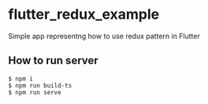 # flutter_redux_example

Simple app representng how to use redux pattern in Flutter

## How to run server

```
$ npm i
$ npm run build-ts
$ npm run serve
```